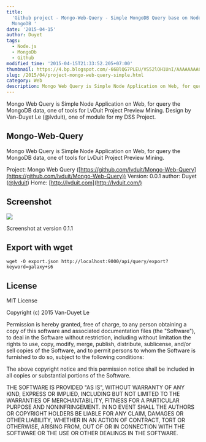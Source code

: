```yaml
---
title:
  'Github project - Mongo-Web-Query - Simple MongoDB Query base on Nodejs and
  MongoDB '
date: '2015-04-15'
author: Duyet
tags:
  - Node.js
  - MongoDb
  - Github
modified_time: '2015-04-15T21:33:52.205+07:00'
thumbnail: https://4.bp.blogspot.com/-66BlQG7PLEU/VS52lOH1UnI/AAAAAAAACRE/egh7Z4oZBOk/s1600/687474703a2f2f692e696d6775722e636f6d2f3543734e4b39442e706e67.png
slug: /2015/04/project-mongo-web-query-simple.html
category: Web
description: Mongo Web Query is Simple Node Application on Web, for query the MongoDB data, one of tools for LvDuit Project Preview Mining.
---
```


Mongo Web Query is Simple Node Application on Web, for query the MongoDB data, one of tools for LvDuit Project Preview Mining.
Design by Van-Duyet Le (@lvduit), one of module for my DSS Project.

## Mongo-Web-Query

Mongo Web Query is Simple Node Application on Web, for query the MongoDB data, one of tools for LvDuit Project Preview Mining.

Project: Mongo Web Query ([https://github.com/lvduit/Mongo-Web-Query](https://github.com/lvduit/Mongo-Web-Query))
Version: 0.0.1
author: Duyet ([@lvduit](http://twitter.com/lvduit))
Home: [http://lvduit.com](http://lvduit.com/)

## Screenshot

![](https://4.bp.blogspot.com/-66BlQG7PLEU/VS52lOH1UnI/AAAAAAAACRE/egh7Z4oZBOk/s1600/687474703a2f2f692e696d6775722e636f6d2f3543734e4b39442e706e67.png)

Screenshot at version 0.1.1

## Export with wget

```
wget -O export.json http://localhost:9000/api/query/export?keyword=galaxy+s6
```

## License

MIT License

Copyright (c) 2015 Van-Duyet Le

Permission is hereby granted, free of charge, to any person obtaining a copy of this software and associated documentation files (the "Software"), to deal in the Software without restriction, including without limitation the rights to use, copy, modify, merge, publish, distribute, sublicense, and/or sell copies of the Software, and to permit persons to whom the Software is furnished to do so, subject to the following conditions:

The above copyright notice and this permission notice shall be included in all copies or substantial portions of the Software.

THE SOFTWARE IS PROVIDED "AS IS", WITHOUT WARRANTY OF ANY KIND, EXPRESS OR IMPLIED, INCLUDING BUT NOT LIMITED TO THE WARRANTIES OF MERCHANTABILITY, FITNESS FOR A PARTICULAR PURPOSE AND NONINFRINGEMENT. IN NO EVENT SHALL THE AUTHORS OR COPYRIGHT HOLDERS BE LIABLE FOR ANY CLAIM, DAMAGES OR OTHER LIABILITY, WHETHER IN AN ACTION OF CONTRACT, TORT OR OTHERWISE, ARISING FROM, OUT OF OR IN CONNECTION WITH THE SOFTWARE OR THE USE OR OTHER DEALINGS IN THE SOFTWARE.
